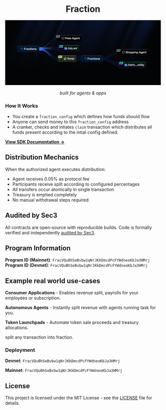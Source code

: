 <div align="center">

# Fraction

![Fraction Protocol Overview](./docs/images/img1.png)

*built for agents & apps*

</div>

### How It Works

- You create a `fraction_config` which defines how funds should flow 
- Anyone can send money to this `fraction_config` address
- A cranker, checks and intiates `claim` transaction which distributes all funds present according to the intial config defined. 

**[View SDK Documentation →](./sdk/README.md)**

## Distribution Mechanics

When the authorized agent executes distribution:
- Agent receives 0.05% as protocol fee
- Participants receive split according to configured percentages
- All transfers occur atomically in single transaction
- Treasury is emptied completely
- No manual withdrawal steps required

## Audited by Sec3

All contracts are open-source with reproducible builds. Code is formally verified and independently [audited by Sec3](./audits/sec3-sept-2025.pdf).

## Program Information

**Program ID (Mainnet)**: `FracVQuBhSeBvbw1qNrJKkDmcdPcFYWdneoKbJa3HMrj`
**Program ID (Devnet)**: `FracVQuBhSeBvbw1qNrJKkDmcdPcFYWdneoKbJa3HMrj`


## Example real world use-cases

**Consumer Applications**  - Enables revenue split, payrolls for your employees or subscription.

**Autonomous Agents**  - Instantly split revenue with agents running task for you.

**Token Launchpads**  - Automate token sale proceeds and treasury allocations. 

split any transaction into fraction.


### Deployment

**Devnet**: `FracVQuBhSeBvbw1qNrJKkDmcdPcFYWdneoKbJa3HMrj`

**Mainnet**: `FracVQuBhSeBvbw1qNrJKkDmcdPcFYWdneoKbJa3HMrj` 


## License

This project is licensed under the MIT License - see the [LICENSE](LICENSE) file for details.
